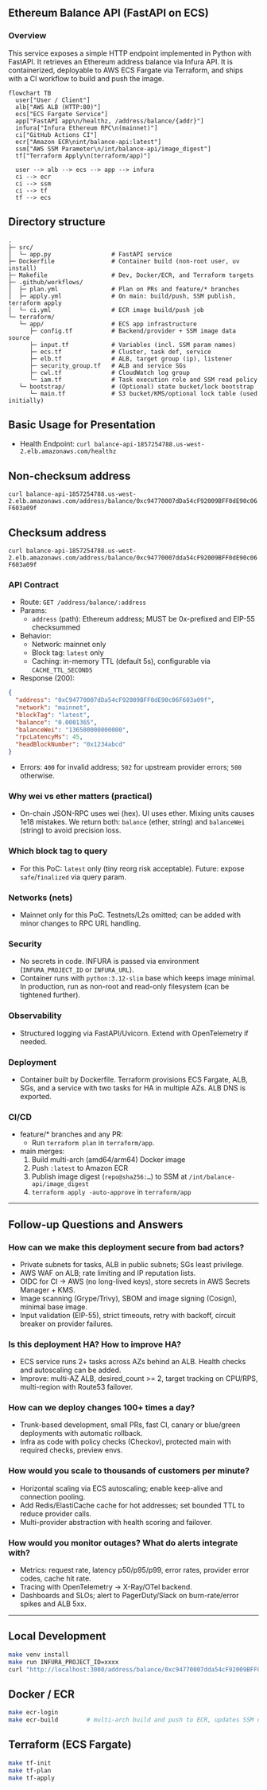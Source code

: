 ## Ethereum Balance API (FastAPI on ECS)

### Overview
This service exposes a simple HTTP endpoint implemented in Python with FastAPI. It retrieves an Ethereum address balance via Infura API. It is containerized, deployable to AWS ECS Fargate via Terraform, and ships with a CI workflow to build and push the image.

```mermaid
flowchart TB
  user["User / Client"]
  alb["AWS ALB (HTTP:80)"]
  ecs["ECS Fargate Service"]
  app["FastAPI app\n/healthz, /address/balance/{addr}"]
  infura["Infura Ethereum RPC\n(mainnet)"]
  ci["GitHub Actions CI"]
  ecr["Amazon ECR\nint/balance-api:latest"]
  ssm["AWS SSM Parameter\n/int/balance-api/image_digest"]
  tf["Terraform Apply\n(terraform/app)"]

  user --> alb --> ecs --> app --> infura
  ci --> ecr
  ci --> ssm
  ci --> tf
  tf --> ecs
```

## Directory structure
```text
.
├─ src/
│  └─ app.py                 # FastAPI service
├─ Dockerfile                # Container build (non-root user, uv install)
├─ Makefile                  # Dev, Docker/ECR, and Terraform targets
├─ .github/workflows/
│  ├─ plan.yml               # Plan on PRs and feature/* branches
│  ├─ apply.yml              # On main: build/push, SSM publish, terraform apply
│  └─ ci.yml                 # ECR image build/push job
└─ terraform/
   └─ app/                   # ECS app infrastructure
      ├─ config.tf           # Backend/provider + SSM image data source
      ├─ input.tf            # Variables (incl. SSM param names)
      ├─ ecs.tf              # Cluster, task def, service
      ├─ elb.tf              # ALB, target group (ip), listener
      ├─ security_group.tf   # ALB and service SGs
      ├─ cwl.tf              # CloudWatch log group
      └─ iam.tf              # Task execution role and SSM read policy
   └─ bootstrap/             # (Optional) state bucket/lock bootstrap
      └─ main.tf             # S3 bucket/KMS/optional lock table (used initially)
```

## Basic Usage for Presentation

- Health Endpoint: `curl balance-api-1857254788.us-west-2.elb.amazonaws.com/healthz`

## Non-checksum address
`curl balance-api-1857254788.us-west-2.elb.amazonaws.com/address/balance/0xc94770007dDa54cF92009BFF0dE90c06F603a09f`

## Checksum address
`curl balance-api-1857254788.us-west-2.elb.amazonaws.com/address/balance/0xc94770007dda54cF92009BFF0dE90c06F603a09f`

### API Contract
- Route: `GET /address/balance/:address`
- Params:
  - `address` (path): Ethereum address; MUST be 0x-prefixed and EIP-55 checksummed
- Behavior:
  - Network: mainnet only
  - Block tag: `latest` only
  - Caching: in-memory TTL (default 5s), configurable via `CACHE_TTL_SECONDS`
- Response (200):
```json
{
  "address": "0xC94770007dDa54cF92009BFF0dE90c06F603a09f",
  "network": "mainnet",
  "blockTag": "latest",
  "balance": "0.0001365",
  "balanceWei": "136500000000000",
  "rpcLatencyMs": 45,
  "headBlockNumber": "0x1234abcd"
}
```
- Errors: `400` for invalid address; `502` for upstream provider errors; `500` otherwise.

### Why wei vs ether matters (practical)
- On-chain JSON-RPC uses wei (hex). UI uses ether. Mixing units causes 1e18 mistakes. We return both: `balance` (ether, string) and `balanceWei` (string) to avoid precision loss.

### Which block tag to query
- For this PoC: `latest` only (tiny reorg risk acceptable). Future: expose `safe`/`finalized` via query param.

### Networks (nets)
- Mainnet only for this PoC. Testnets/L2s omitted; can be added with minor changes to RPC URL handling.

### Security
- No secrets in code. INFURA is passed via environment (`INFURA_PROJECT_ID` or `INFURA_URL`).
- Container runs with `python:3.12-slim` base which keeps image minimal. In production, run as non-root and read-only filesystem (can be tightened further).

### Observability
- Structured logging via FastAPI/Uvicorn. Extend with OpenTelemetry if needed.

### Deployment
- Container built by Dockerfile. Terraform provisions ECS Fargate, ALB, SGs, and a service with two tasks for HA in multiple AZs. ALB DNS is exported.

### CI/CD
- feature/* branches and any PR:
  - Run `terraform plan` in `terraform/app`.
- main merges:
  1) Build multi-arch (amd64/arm64) Docker image
  2) Push `:latest` to Amazon ECR
  3) Publish image digest (`repo@sha256:…`) to SSM at `/int/balance-api/image_digest`
  4) `terraform apply -auto-approve` in `terraform/app`

---

## Follow-up Questions and Answers

### How can we make this deployment secure from bad actors?
- Private subnets for tasks, ALB in public subnets; SGs least privilege.
- AWS WAF on ALB; rate limiting and IP reputation lists.
- OIDC for CI → AWS (no long-lived keys), store secrets in AWS Secrets Manager + KMS.
- Image scanning (Grype/Trivy), SBOM and image signing (Cosign), minimal base image.
- Input validation (EIP-55), strict timeouts, retry with backoff, circuit breaker on provider failures.

### Is this deployment HA? How to improve HA?
- ECS service runs 2+ tasks across AZs behind an ALB. Health checks and autoscaling can be added.
- Improve: multi-AZ ALB, desired_count >= 2, target tracking on CPU/RPS, multi-region with Route53 failover.

### How can we deploy changes 100+ times a day?
- Trunk-based development, small PRs, fast CI, canary or blue/green deployments with automatic rollback.
- Infra as code with policy checks (Checkov), protected main with required checks, preview envs.

### How would you scale to thousands of customers per minute?
- Horizontal scaling via ECS autoscaling; enable keep-alive and connection pooling.
- Add Redis/ElastiCache cache for hot addresses; set bounded TTL to reduce provider calls.
- Multi-provider abstraction with health scoring and failover.

### How would you monitor outages? What do alerts integrate with?
- Metrics: request rate, latency p50/p95/p99, error rates, provider error codes, cache hit rate.
- Tracing with OpenTelemetry → X-Ray/OTel backend.
- Dashboards and SLOs; alert to PagerDuty/Slack on burn-rate/error spikes and ALB 5xx.

---

## Local Development
```bash
make venv install
make run INFURA_PROJECT_ID=xxxx
curl "http://localhost:3000/address/balance/0xc94770007dda54cF92009BFF0dE90c06F603a09f"
```

## Docker / ECR
```bash
make ecr-login
make ecr-build        # multi-arch build and push to ECR, updates SSM digest
```

## Terraform (ECS Fargate)
```bash
make tf-init
make tf-plan
make tf-apply
```
